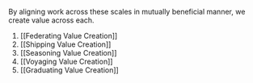 By aligning work across these scales in mutually beneficial manner, we create value across each.

1. [[Federating Value Creation]]
2. [[Shipping Value Creation]]
4. [[Seasoning Value Creation]]
5. [[Voyaging Value Creation]]
6. [[Graduating Value Creation]]